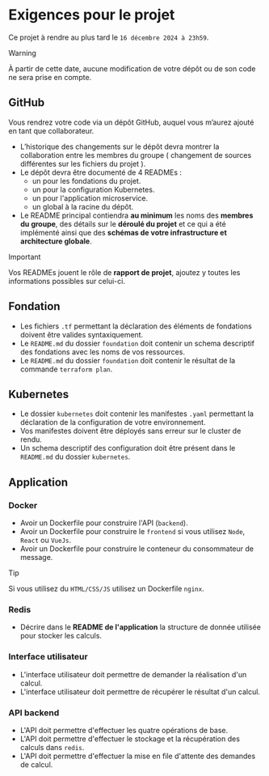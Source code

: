 # Exigences pour le projet

Ce projet à rendre au plus tard le `16 décembre 2024 à 23h59`.

> [!WARNING]
> À partir de cette date, aucune modification de votre dépôt ou de son code ne sera prise en compte.

## GitHub

Vous rendrez votre code via un dépôt GitHub, auquel vous m’aurez ajouté en tant que collaborateur.

* L’historique des changements sur le dépôt devra montrer la collaboration entre les membres du groupe ( changement de sources différentes sur les fichiers du projet ).
* Le dépôt devra être documenté de 4 READMEs :
  * un pour les fondations du projet.
  * un pour la configuration Kubernetes.
  * un pour l'application microservice.
  * un global à la racine du dépôt.
* Le README principal contiendra **au minimum** les noms des **membres du groupe**, des détails sur le **déroulé du projet** et ce qui a été implémenté ainsi que des **schémas de votre infrastructure et architecture globale**.

> [!important]
> Vos READMEs jouent le rôle de **rapport de projet**, ajoutez y toutes les informations possibles sur celui-ci.

## Fondation

* Les fichiers `.tf` permettant la déclaration des éléments de fondations doivent être valides syntaxiquement.
* Le `README.md` du dossier `foundation` doit contenir un schema descriptif des fondations avec les noms de vos ressources.
* Le `README.md` du dossier `foundation` doit contenir le résultat de la commande `terraform plan`.

## Kubernetes

* Le dossier `kubernetes` doit contenir les manifestes `.yaml` permettant la déclaration de la configuration de votre environnement.
* Vos manifestes doivent être déployés sans erreur sur le cluster de rendu.
* Un schema descriptif des configuration doit être présent dans le `README.md` du dossier `kubernetes`.

## Application

### Docker

* Avoir un Dockerfile pour construire l'API (`backend`).
* Avoir un Dockerfile pour construire le `frontend` si vous utilisez `Node`, `React` ou `VueJs`.
* Avoir un Dockerfile pour construire le conteneur du consommateur de message.

> [!TIP]
> Si vous utilisez du `HTML/CSS/JS` utilisez un Dockerfile `nginx`.

### Redis

* Décrire dans le **README de l'application** la structure de donnée utilisée pour stocker les calculs.

### Interface utilisateur

* L'interface utilisateur doit permettre de demander la réalisation d'un calcul.
* L'interface utilisateur doit permettre de récupérer le résultat d'un calcul.

### API backend

* L'API doit permettre d'effectuer les quatre opérations de base.
* L'API doit permettre d'effectuer le stockage et la récupération des calculs dans `redis`.
* L'API doit permettre d'effectuer la mise en file d'attente des demandes de calcul.
